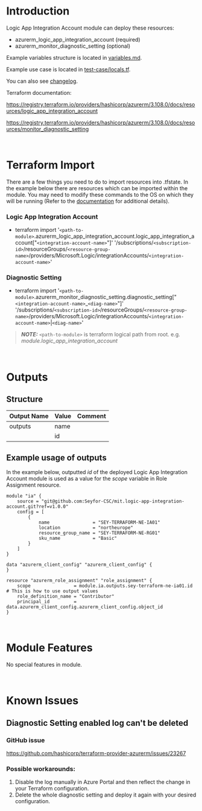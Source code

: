 # Introduction
Logic App Integration Account module can deploy these resources:
* azurerm_logic_app_integration_account (required)
* azurerm_monitor_diagnostic_setting (optional)

Example variables structure is located in [variables.md](variables.md).

Example use case is located in [test-case/locals.tf](test-case/locals.tf).

You can also see [changelog](CHANGELOG.md).

Terraform documentation:

https://registry.terraform.io/providers/hashicorp/azurerm/3.108.0/docs/resources/logic_app_integration_account

https://registry.terraform.io/providers/hashicorp/azurerm/3.108.0/docs/resources/monitor_diagnostic_setting

&nbsp;

# Terraform Import
There are a few things you need to do to import resources into .tfstate. In the example below there are resources which can be imported within the module. You may need to modify these commands to the OS on which they will be running (Refer to the [documentation](https://developer.hashicorp.com/terraform/cli/commands/import#example-import-into-resource-configured-with-for_each) for additional details).
### Logic App Integration Account
* terraform import '`<path-to-module>`.azurerm_logic_app_integration_account.logic_app_integration_account["`<integration-account-name>`"]' '/subscriptions/`<subscription-id>`/resourceGroups/`<resource-group-name>`/providers/Microsoft.Logic/integrationAccounts/`<integration-account-name>`'
### Diagnostic Setting
* terraform import '`<path-to-module>`.azurerm_monitor_diagnostic_setting.diagnostic_setting["`<integration-account-name>`_`<diag-name>`"]' '/subscriptions/`<subscription-id>`/resourceGroups/`<resource-group-name>`/providers/Microsoft.Logic/integrationAccounts/`<integration-account-name>`|`<diag-name>`'

 > **_NOTE:_** `<path-to-module>` is terraform logical path from root. e.g. _module.logic_app_integration_account_

&nbsp;

# Outputs
## Structure

| Output Name | Value | Comment |
| ----------- | ----- | ------- |
| outputs     | name  |         |
|             | id    |         |

## Example usage of outputs
In the example below, outputted _id_ of the deployed Logic App Integration Account module is used as a value for the _scope_ variable in Role Assignment resource.
```
module "ia" {
    source = "git@github.com:Seyfor-CSC/mit.logic-app-integration-account.git?ref=v1.0.0"
    config = [
        {
            name                = "SEY-TERRAFORM-NE-IA01"
            location            = "northeurope"
            resource_group_name = "SEY-TERRAFORM-NE-RG01"
            sku_name            = "Basic"
        }
    ]
}

data "azurerm_client_config" "azurerm_client_config" {
}

resource "azurerm_role_assignment" "role_assignment" {
    scope                = module.ia.outputs.sey-terraform-ne-ia01.id # This is how to use output values
    role_definition_name = "Contributor"
    principal_id         = data.azurerm_client_config.azurerm_client_config.object_id
}
```

&nbsp;

# Module Features
No special features in module.

&nbsp;  

# Known Issues
## Diagnostic Setting enabled log can't be deleted
### GitHub issue
https://github.com/hashicorp/terraform-provider-azurerm/issues/23267
### Possible workarounds: 
1. Disable the log manually in Azure Portal and then reflect the change in your Terraform configuration.
2. Delete the whole diagnostic setting and deploy it again with your desired configuration.